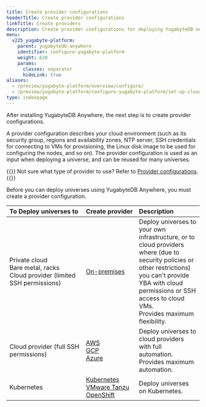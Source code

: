 ```yaml
---
title: Create provider configurations
headerTitle: Create provider configurations
linkTitle: Create providers
description: Create provider configurations for deploying YugabyteDB universes.
menu:
  v225_yugabyte-platform:
    parent: yugabytedb-anywhere
    identifier: configure-yugabyte-platform
    weight: 620
    params:
      classes: separator
      hideLink: true
aliases:
  - /preview/yugabyte-platform/overview/configure/
  - /preview/yugabyte-platform/configure-yugabyte-platform/set-up-cloud-provider/
type: indexpage
---
```


After installing YugabyteDB Anywhere, the next step is to create provider configurations.

A provider configuration describes your cloud environment (such as its security group, regions and availability zones, NTP server, SSH credentials for connecting to VMs for provisioning, the Linux disk image to be used for configuring the nodes, and so on). The provider configuration is used as an input when deploying a universe, and can be reused for many universes.

{{<lead link="../yba-overview/#provider-configurations">}}
Not sure what type of provider to use? Refer to [Provider configurations](../yba-overview/#provider-configurations).
{{</lead>}}

Before you can deploy universes using YugabyteDB Anywhere, you must create a provider configuration.

| To&nbsp;Deploy&nbsp;universes&nbsp;to | Create&nbsp;provider | Description |
| :--- | :--- | :--- |
| Private cloud<br>Bare metal, racks<br>Cloud provider (limited SSH permissions) | [On-premises](on-premises/) | Deploy universes to your own infrastructure, or to cloud providers where (due to security policies or other restrictions) you can't provide YBA with cloud permissions or SSH access to cloud VMs.<br>Provides maximum flexibility. |
| Cloud provider (full SSH permissions) | [AWS](aws/)<br>[GCP](gcp/)<br>[Azure](azure/) | Deploy universes to cloud providers with full automation.<br>Provides maximum automation. |
| Kubernetes | [Kubernetes](kubernetes/)<br>[VMware Tanzu](vmware-tanzu/)<br>[OpenShift](openshift/) | Deploy universes on Kubernetes. |
